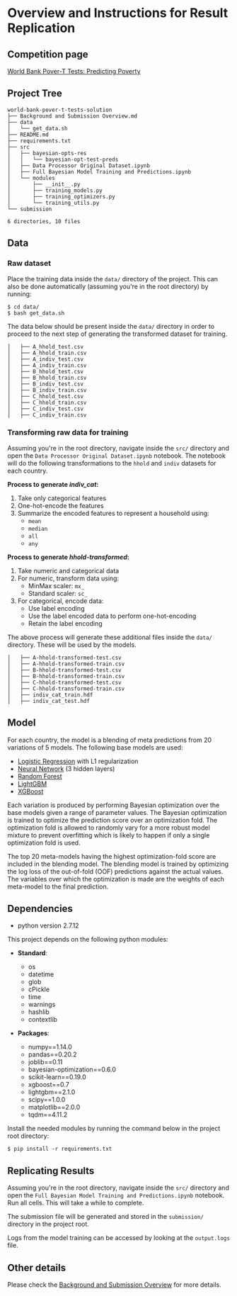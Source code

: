 # Overview and Instructions for Result Replication

## Competition page

[World Bank Pover-T Tests: Predicting Poverty](https://www.drivendata.org/competitions/50/worldbank-poverty-prediction/page/97/)

## Project Tree

```
world-bank-pover-t-tests-solution
├── Background and Submission Overview.md
├── data
│   └── get_data.sh
├── README.md
├── requirements.txt
├── src
│   ├── bayesian-opts-res
│   │   └── bayesian-opt-test-preds
│   ├── Data Processor Original Dataset.ipynb
│   ├── Full Bayesian Model Training and Predictions.ipynb
│   └── modules
│       ├── __init__.py
│       ├── training_models.py
│       ├── training_optimizers.py
│       └── training_utils.py
└── submission

6 directories, 10 files
```


## Data


### Raw dataset
Place the training data inside the `data/` directory of the project. This can also be done automatically (assuming you're in the root directory) by running:

```
$ cd data/
$ bash get_data.sh
```

The data below should be present inside the `data/` directory in order to proceed to the next step of generating the transformed dataset for training.
```
│   ├── A_hhold_test.csv
│   ├── A_hhold_train.csv
│   ├── A_indiv_test.csv
│   ├── A_indiv_train.csv
│   ├── B_hhold_test.csv
│   ├── B_hhold_train.csv
│   ├── B_indiv_test.csv
│   ├── B_indiv_train.csv
│   ├── C_hhold_test.csv
│   ├── C_hhold_train.csv
│   ├── C_indiv_test.csv
│   ├── C_indiv_train.csv
```


### Transforming raw data for training

Assuming you're in the root directory, navigate inside the `src/` directory and open the `Data Processor Original Dataset.ipynb` notebook. The notebook will do the following transformations to the `hhold` and `indiv` datasets for each country.


**Process to generate *indiv_cat*:**

1. Take only categorical features
2. One-hot-encode the features
3. Summarize the encoded features to represent a household using:
    - `mean`
    - `median`
    - `all`
    - `any`

**Process to generate *hhold-transformed*:**

1. Take numeric and categorical data
2. For numeric, transform data using:
    - MinMax scaler: `mx_`
    - Standard scaler: `sc_`
3. For categorical, encode data:
    - Use label encoding
    - Use the label encoded data to perform one-hot-encoding
    - Retain the label encoding


The above process will generate these additional files inside the `data/` directory. These will be used by the models.

```
│   ├── A-hhold-transformed-test.csv
│   ├── A-hhold-transformed-train.csv
│   ├── B-hhold-transformed-test.csv
│   ├── B-hhold-transformed-train.csv
│   ├── C-hhold-transformed-test.csv
│   ├── C-hhold-transformed-train.csv
│   ├── indiv_cat_train.hdf
│   ├── indiv_cat_test.hdf
```



## Model

For each country, the model is a blending of meta predictions from 20 variations of 5 models.
The following base models are used:

* [Logistic Regression](http://scikit-learn.org/stable/modules/generated/sklearn.linear_model.LogisticRegression.html) with L1 regularization
* [Neural Network](http://scikit-learn.org/stable/modules/generated/sklearn.neural_network.MLPClassifier.html) (3 hidden layers)
* [Random Forest](http://scikit-learn.org/stable/modules/generated/sklearn.ensemble.RandomForestClassifier.html)
* [LightGBM](https://lightgbm.readthedocs.io/en/latest/)
* [XGBoost](http://xgboost.readthedocs.io/en/latest/model.html)

Each variation is produced by performing Bayesian optimization over the base models given a range of parameter values. The Bayesian optimization is trained to optimize the prediction score over an optimization fold. The optimization fold is allowed to randomly vary for a more robust model mixture to prevent overfitting which is likely to happen if only a single optimization fold is used.

The top 20 meta-models having the highest optimization-fold score are included in the blending model. The blending model is trained by optimizing the log loss of the out-of-fold (OOF) predictions against the actual values. The variables over which the optimization is made are the weights of each meta-model to the final prediction.


## Dependencies

* python version 2.7.12

This project depends on the following python modules:

* **Standard**:
    * os
    * datetime
    * glob
    * cPickle
    * time
    * warnings
    * hashlib
    * contextlib


* **Packages**:
    * numpy==1.14.0
    * pandas==0.20.2
    * joblib==0.11
    * bayesian-optimization==0.6.0
    * scikit-learn==0.19.0
    * xgboost==0.7
    * lightgbm==2.1.0
    * scipy==1.0.0
    * matplotlib==2.0.0
    * tqdm==4.11.2

Install the needed modules by running the command below in the project root directory:

```
$ pip install -r requirements.txt
```

## Replicating Results


Assuming you're in the root directory, navigate inside the `src/` directory and open the `Full Bayesian Model Training and Predictions.ipynb` notebook. Run all cells. This will take a while to complete.

The submission file will be generated and stored in the `submission/` directory in the project root.

Logs from the model training can be accessed by looking at the `output.logs` file.

## Other details

Please check the [Background and Submission Overview](./Background%20and%20Submission%20Overview.md) for more details.
